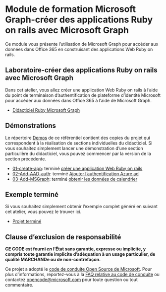 # <a name="microsoft-graph-training-module---build-ruby-on-rails-apps-with-microsoft-graph"></a>Module de formation Microsoft Graph-créer des applications Ruby on rails avec Microsoft Graph

Ce module vous présente l’utilisation de Microsoft Graph pour accéder aux données dans Office 365 en construisant des applications Web Ruby on rails.

## <a name="lab---build-ruby-on-rails-apps-with-microsoft-graph"></a>Laboratoire-créer des applications Ruby on rails avec Microsoft Graph

Dans cet atelier, vous allez créer une application Web Ruby on rails à l’aide du point de terminaison d’authentification de plateforme d’identité Microsoft pour accéder aux données dans Office 365 à l’aide de Microsoft Graph.

- [Didacticiel Ruby Microsoft Graph](https://docs.microsoft.com/graph/training/ruby-tutorial)

## <a name="demos"></a>Démonstrations

Le répertoire [Demos](./Demos) de ce référentiel contient des copies du projet qui correspondent à la réalisation de sections individuelles du didacticiel. Si vous souhaitez simplement lancer une démonstration d’une section particulière du didacticiel, vous pouvez commencer par la version de la section précédente.

- [01-create-app](Demos/01-create-app): terminé [créer une application Web Ruby on rails](https://docs.microsoft.com/graph/training/ruby-tutorial?tutorial-step=1)
- [02-Add-AAD-auth](Demos/02-add-aad-auth): terminé [Ajouter l’authentification Azure ad](https://docs.microsoft.com/graph/training/ruby-tutorial?tutorial-step=3)
- [03-Add-MSGraph](Demos/03-add-msgraph): terminé [obtenir les données de calendrier](https://docs.microsoft.com/graph/training/ruby-tutorial?tutorial-step=4)

## <a name="completed-sample"></a>Exemple terminé

Si vous souhaitez simplement obtenir l’exemple complet généré en suivant cet atelier, vous pouvez le trouver ici.

- [Projet terminé](Demos/03-add-msgraph)

## <a name="disclaimer"></a>Clause d’exclusion de responsabilité

**CE CODE est fourni *en* l’État sans garantie, expresse ou implicite, y compris toute garantie implicite d’adéquation à un usage particulier, de qualité MARCHANDe ou de non-contrefaçon.**

Ce projet a adopté le [code de conduite Open Source de Microsoft](https://opensource.microsoft.com/codeofconduct/). Pour plus d’informations, reportez-vous à la [FAQ relative au code de conduite](https://opensource.microsoft.com/codeofconduct/faq/) ou contactez [opencode@microsoft.com](mailto:opencode@microsoft.com) pour toute question ou tout commentaire.
